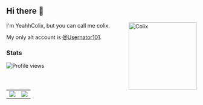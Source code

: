 ## Hi there 👋

<img align="right" alt="Colix" width="180" src="https://github.com/YeahhColix/YeahhColix/blob/main/coleeeix.gif" />
I'm YeahhColix, but you can call me colix.

My only alt account is [@Usernator101](https://github.com/Usernator101).

### Stats 

![Profile views](https://komarev.com/ghpvc/?username=yeahhcolix)
<table>
  <tr>
    <td align="center" style="padding=0;width=50%;">
      <img src="https://github-readme-stats.vercel.app/api/?username=yeahhcolix&show_icons=true&hide_border=true&hide_title=true&count_private=true&theme=dracula" />
    </td>
    <td align="center" style="padding=0;width=50%;">
      <img src="https://github-readme-stats.quantumlytangled.vercel.app/api/top-langs/?username=yeahhcolix&layout=compact&show_icons=true&hide_border=true&count_private=true&theme=dracula" />
    </td>
  </tr>
</table>

<!--
**YeahhColix/YeahhColix** is a ✨ _special_ ✨ repository because its `README.md` (this file) appears on your GitHub profile.

Here are some ideas to get you started:

- 🔭 I’m currently working on ...
- 🌱 I’m currently learning ...
- 👯 I’m looking to collaborate on ...
- 🤔 I’m looking for help with ...
- 💬 Ask me about ...
- 📫 How to reach me: ...
- 😄 Pronouns: ...
- ⚡ Fun fact: ...
-->
